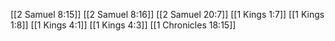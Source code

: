 [[2 Samuel 8:15]]
[[2 Samuel 8:16]]
[[2 Samuel 20:7]]
[[1 Kings 1:7]]
[[1 Kings 1:8]]
[[1 Kings 4:1]]
[[1 Kings 4:3]]
[[1 Chronicles 18:15]]
